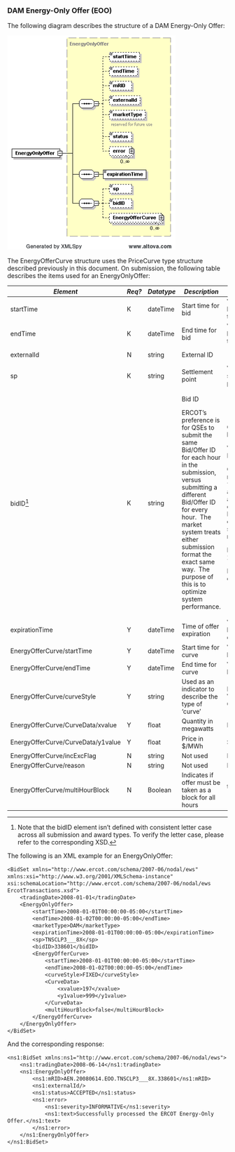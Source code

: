 ### DAM Energy-Only Offer (EOO)

The following diagram describes the structure of a DAM Energy-Only
Offer:

![Energy Only Offer Structure](../Images/EnergyOnlyOffer_Structure.png)

The EnergyOfferCurve structure uses the PriceCurve type structure
described previously in this document. On submission, the following
table describes the items used for an EnergyOnlyOffer:

<table>
<colgroup>
<col style="width: 30%" />
<col style="width: 5%" />
<col style="width: 11%" />
<col style="width: 32%" />
<col style="width: 0%" />
<col style="width: 18%" />
</colgroup>
<thead>
<tr class="header">
<th><em>Element</em></th>
<th><em>Req?</em></th>
<th><em>Datatype</em></th>
<th><em>Description</em></th>
<th colspan="2"><em>Values</em></th>
</tr>
</thead>
<tbody>
<tr class="odd">
<td>startTime</td>
<td>K</td>
<td>dateTime</td>
<td>Start time for bid</td>
<td colspan="2">Valid start hour boundary for trade date</td>
</tr>
<tr class="even">
<td>endTime</td>
<td>K</td>
<td>dateTime</td>
<td>End time for bid</td>
<td colspan="2">Valid end hour boundary for trade date</td>
</tr>
<tr class="odd">
<td>externalId</td>
<td>N</td>
<td>string</td>
<td colspan="2">External ID</td>
<td>QSE supplied</td>
</tr>
<tr class="even">
<td>sp</td>
<td>K</td>
<td>string</td>
<td>Settlement point</td>
<td colspan="2">Valid settlement point name</td>
</tr>
<tr class="odd">
<td>bidID<a href="#fn1" class="footnote-ref" id="fnref1"
role="doc-noteref"><sup>1</sup></a></td>
<td>K</td>
<td>string</td>
<td><p>Bid ID</p>
<p>ERCOT’s preference is for QSEs to submit the same Bid/Offer ID for
each hour in the submission, versus submitting a different Bid/Offer ID
for every hour.  The market system treats either submission format the
exact same way.  The purpose of this is to optimize system
performance.</p></td>
<td colspan="2"><p>QSE supplied bid ID.</p>
<p>Value Restrictions:</p>
<p>Only alpha numeric, “_”(underscore) and “-“(dash) are valid
characters. First and last character should be alpha numeric.</p>
<p>Min Length: 2chars.</p>
<p>Max Length: 12 chars.</p></td>
</tr>
<tr class="even">
<td>expirationTime</td>
<td>Y</td>
<td>dateTime</td>
<td>Time of offer expiration</td>
<td colspan="2">Valid time before trade date</td>
</tr>
<tr class="odd">
<td>EnergyOfferCurve/startTime</td>
<td>Y</td>
<td>dateTime</td>
<td>Start time for curve</td>
<td colspan="2">Valid hour boundary</td>
</tr>
<tr class="even">
<td>EnergyOfferCurve/endTime</td>
<td>Y</td>
<td>dateTime</td>
<td>End time for curve</td>
<td colspan="2">Valid hour boundary</td>
</tr>
<tr class="odd">
<td>EnergyOfferCurve/curveStyle</td>
<td>Y</td>
<td>string</td>
<td>Used as an indicator to describe the type of ‘curve’</td>
<td colspan="2">FIXED, VARIABLE or CURVE</td>
</tr>
<tr class="even">
<td>EnergyOfferCurve/CurveData/xvalue</td>
<td>Y</td>
<td>float</td>
<td>Quantity in megawatts</td>
<td colspan="2">MW</td>
</tr>
<tr class="odd">
<td>EnergyOfferCurve/CurveData/y1value</td>
<td>Y</td>
<td>float</td>
<td>Price in $/MWh</td>
<td colspan="2">$/MWh</td>
</tr>
<tr class="even">
<td>EnergyOfferCurve/incExcFlag</td>
<td>N</td>
<td>string</td>
<td>Not used</td>
<td colspan="2">Not used</td>
</tr>
<tr class="odd">
<td>EnergyOfferCurve/reason</td>
<td>N</td>
<td>string</td>
<td>Not used</td>
<td colspan="2">Not used</td>
</tr>
<tr class="even">
<td>EnergyOfferCurve/multiHourBlock</td>
<td>N</td>
<td>Boolean</td>
<td>Indicates if offer must be taken as a block for all hours</td>
<td colspan="2">true or false (default=false)</td>
</tr>
</tbody>
</table>
<aside id="footnotes" class="footnotes footnotes-end-of-document"
role="doc-endnotes">
<hr />
<ol>
<li id="fn1"><p>Note that the bidID element isn’t defined with
consistent letter case across all submission and award types. To verify
the letter case, please refer to the corresponding XSD.<a href="#fnref1"
class="footnote-back" role="doc-backlink">↩︎</a></p></li>
</ol>
</aside>

The following is an XML example for an EnergyOnlyOffer:

~~~
<BidSet xmlns="http://www.ercot.com/schema/2007-06/nodal/ews" xmlns:xsi="http://www.w3.org/2001/XMLSchema-instance" xsi:schemaLocation="http://www.ercot.com/schema/2007-06/nodal/ews ErcotTransactions.xsd">
	<tradingDate>2008-01-01</tradingDate>
	<EnergyOnlyOffer>
		<startTime>2008-01-01T00:00:00-05:00</startTime>
		<endTime>2008-01-02T00:00:00-05:00</endTime>
		<marketType>DAM</marketType>
		<expirationTime>2008-01-01T00:00:00-05:00</expirationTime>
		<sp>TNSCLP3___8X</sp>
		<bidID>338601</bidID>
		<EnergyOfferCurve>
			<startTime>2008-01-01T00:00:00-05:00</startTime>
			<endTime>2008-01-02T00:00:00-05:00</endTime>
			<curveStyle>FIXED</curveStyle>
			<CurveData>
				<xvalue>197</xvalue>
				<y1value>999</y1value>
			</CurveData>
			<multiHourBlock>false</multiHourBlock>
		</EnergyOfferCurve>
	</EnergyOnlyOffer>
</BidSet>
~~~

And the corresponding response:

~~~
<ns1:BidSet xmlns:ns1="http://www.ercot.com/schema/2007-06/nodal/ews">
    <ns1:tradingDate>2008-06-14</ns1:tradingDate>
    <ns1:EnergyOnlyOffer>
        <ns1:mRID>AEN.20080614.EOO.TNSCLP3___8X.338601</ns1:mRID>
        <ns1:externalId/>
        <ns1:status>ACCEPTED</ns1:status>
        <ns1:error>
            <ns1:severity>INFORMATIVE</ns1:severity>
            <ns1:text>Successfully processed the ERCOT Energy-Only Offer.</ns1:text>
        </ns1:error>
    </ns1:EnergyOnlyOffer>
</ns1:BidSet>
~~~

